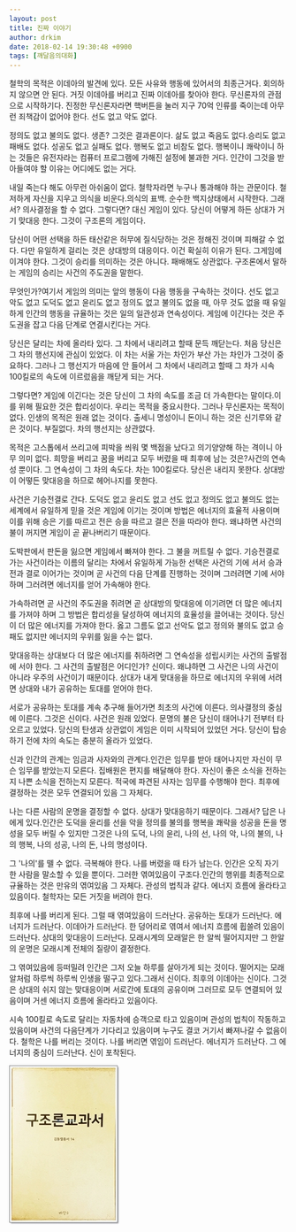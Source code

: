 ```yaml
---
layout: post
title: 진짜 이야기
author: drkim
date: 2018-02-14 19:30:48 +0900
tags: [깨달음의대화]
---
```

  


철학의 목적은 이데아의 발견에 있다. 모든 사유와 행동에 있어서의 최종근거다. 회의하지 않으면 안 된다. 거짓 이데아를 버리고 진짜 이데아를 찾아야 한다. 무신론자의 관점으로 시작하기다. 진정한 무신론자라면 핵버튼을 눌러 지구 70억 인류를 죽이는데 아무런 죄책감이 없어야 한다. 선도 없고 악도 없다.

  


정의도 없고 불의도 없다. 생존? 그것은 결과론이다. 삶도 없고 죽음도 없다.승리도 없고 패배도 없다. 성공도 없고 실패도 없다. 행복도 없고 비참도 없다. 행복이니 쾌락이니 하는 것들은 유전자라는 컴퓨터 프로그램에 가해진 설정에 불과한 거다. 인간이 그것을 받아들여야 할 이유는 어디에도 없는 거다.

  


내일 죽는다 해도 아무런 아쉬움이 없다. 철학자라면 누구나 통과해야 하는 관문이다. 철저하게 자신을 지우고 의식을 비운다.의식의 표백. 순수한 백지상태에서 시작한다. 그래서? 의사결정을 할 수 없다. 그렇다면? 대신 게임이 있다. 당신이 어떻게 하든 상대가 거기 맞대응 한다. 그것이 구조론의 게임이다.

  


당신이 어떤 선택을 하든 태산같은 허무에 질식당하는 것은 정해진 것이며 피해갈 수 없다. 다만 유일하게 걸리는 것은 상대방의 대응이다. 이건 확실히 이유가 된다. 그게임에 이겨야 한다. 그것이 승리를 의미하는 것은 아니다. 패배해도 상관없다. 구조론에서 말하는 게임의 승리는 사건의 주도권을 말한다.

  


무엇인가?여기서 게임의 의미는 앞의 행동이 다음 행동을 구속하는 것이다. 선도 없고 악도 없고 도덕도 없고 윤리도 없고 정의도 없고 불의도 없을 때, 아무 것도 없을 때 유일하게 인간의 행동을 규율하는 것은 일의 일관성과 연속성이다. 게임에 이긴다는 것은 주도권을 잡고 다음 단계로 연결시킨다는 거다.

  


당신은 달리는 차에 올라타 있다. 그 차에서 내리려고 할때 문득 깨닫는다. 처음 당신은 그 차의 행선지에 관심이 있었다. 이 차는 서울 가는 차인가 부산 가는 차인가 그것이 중요하다. 그러나 그 행선지가 마음에 안 들어서 그 차에서 내리려고 할때 그 차가 시속 100킬로의 속도에 이르렀음을 깨닫게 되는 거다.

  


그렇다면? 게임에 이긴다는 것은 당신이 그 차의 속도를 조금 더 가속한다는 말이다.이를 위해 필요한 것은 합리성이다. 우리는 목적을 중요시한다. 그러나 무신론자는 목적이 없다. 인생의 목적은 원래 없는 것이다. 출세니 명성이니 돈이니 하는 것은 신기루와 같은 것이다. 부질없다. 차의 행선지는 상관없다.

  


목적은 고스톱에서 쓰리고에 피박을 씌워 몇 백점을 났다고 의기양양해 하는 격이니 아무 의미 없다. 희망을 버리고 꿈을 버리고 모두 버렸을 때 최후에 남는 것은?사건의 연속성 뿐이다. 그 연속성이 그 차의 속도다. 차는 100킬로다. 당신은 내리지 못한다. 상대방이 어떻든 맞대응을 하므로 헤어나지를 못한다.

  


사건은 기승전결로 간다. 도덕도 없고 윤리도 없고 선도 없고 정의도 없고 불의도 없는 세계에서 유일하게 믿을 것은 게임에 이기는 것이며 방법은 에너지의 효율적 사용이며 이를 위해 승은 기를 따르고 전은 승을 따르고 결은 전을 따라야 한다. 왜냐하면 사건의 불이 꺼지면 게임이 곧 끝나버리기 때문이다.

  


도박판에서 판돈을 잃으면 게임에서 빠져야 한다. 그 불을 꺼트릴 수 없다. 기승전결로 가는 사건이라는 이름의 달리는 차에서 유일하게 가능한 선택은 사건의 기에 서서 승과 전과 결로 이어가는 것이며 곧 사건의 다음 단계를 진행하는 것이며 그러려면 기에 서야 하며 그러려면 에너지를 얻어 가속해야 한다.

  


가속하려면 곧 사건의 주도권을 쥐려면 곧 상대방의 맞대응에 이기려면 더 많은 에너지를 가져야 하며 그 방법은 합리성을 달성하여 에너지의 효율성을 끌어내는 것이다. 당신이 더 많은 에너지를 가져야 한다. 옳고 그름도 없고 선악도 없고 정의와 불의도 없고 승패도 없지만 에너지의 우위를 잃을 수는 없다.

  


맞대응하는 상대보다 더 많은 에너지를 취하려면 그 연속성을 성립시키는 사건의 출발점에 서야 한다. 그 사건의 출발점은 어디인가? 신이다. 왜냐하면 그 사건은 나의 사건이 아니라 우주의 사건이기 때문이다. 상대가 내게 맞대응을 하므로 에너지의 우위에 서려면 상대와 내가 공유하는 토대를 얻어야 한다.

  


서로가 공유하는 토대를 계속 추구해 들어가면 최초의 사건에 이른다. 의사결정의 중심에 이른다. 그것은 신이다. 사건은 원래 있었다. 문명의 불은 당신이 태어나기 전부터 타오르고 있었다. 당신의 탄생과 상관없이 게임은 이미 시작되어 있었던 거다. 당신이 탑승하기 전에 차의 속도는 충분히 올라가 있었다.

  


신과 인간의 관계는 임금과 사자와의 관계다.인간은 임무를 받아 태어나지만 자신이 무슨 임무를 받았는지 모른다. 집배원은 편지를 배달해야 한다. 자신이 좋은 소식을 전하는지 나쁜 소식을 전하는지 모른다. 적국에 파견된 사자는 임무를 수행해야 한다. 최후에 결정하는 것은 모두 연결되어 있음 그 자체다.

  


나는 다른 사람의 운명을 결정할 수 없다. 상대가 맞대응하기 때문이다. 그래서? 답은 나에게 있다.인간은 도덕을 윤리를 선을 악을 정의를 불의를 행복을 쾌락을 성공을 돈을 명성을 모두 버릴 수 있지만 그것은 나의 도덕, 나의 윤리, 나의 선, 나의 악, 나의 불의, 나의 행복, 나의 성공, 나의 돈, 나의 명성이다.

  


그 '나의'를 뗄 수 없다. 극복해야 한다. 나를 버렸을 때 타가 남는다. 인간은 오직 자기 한 사람을 말소할 수 있을 뿐이다. 그러한 엮여있음이 구조다.인간의 행위를 최종적으로 규율하는 것은 만유의 엮여있음 그 자체다. 관성의 법칙과 같다. 에너지 흐름에 올라타고 있음이다. 철학자는 모든 거짓을 버려야 한다.

  


최후에 나를 버리게 된다. 그럴 때 엮여있음이 드러난다. 공유하는 토대가 드러난다. 에너지가 드러난다. 이데아가 드러난다. 한 덩어리로 엮여서 에너지 흐름에 휩쓸려 있음이 드러난다. 상대의 맞대응이 드러난다. 모래시계의 모래알은 한 알씩 떨어지지만 그 한알의 운명은 모래시계 전체의 질량이 결정한다.

  


그 엮여있음에 등떠밀려 인간은 그저 오늘 하루를 살아가게 되는 것이다. 떨어지는 모래알처럼 하루씩 하루씩 인생을 떨구고 있다.그래서 신이다. 최후의 이데아는 신이다. 그것은 상대의 쉬지 않는 맞대응이며 서로간에 토대의 공유이며 그러므로 모두 연결되어 있음이며 거센 에너지 흐름에 올라타고 있음이다.

  


시속 100킬로 속도로 달리는 자동차에 승객으로 타고 있음이며 관성의 법칙이 작동하고 있음이며 사건의 다음단계가 기다리고 있음이며 누구도 결코 거기서 빠져나갈 수 없음이다. 철학은 나를 버리는 것이다. 나를 버리면 엮임이 드러난다. 에너지가 드러난다. 그 에너지의 중심이 드러난다. 신이 포착된다.

  


![0.jpg](files/attach/images/198/162/923/0.jpg)